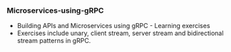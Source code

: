 ### Microservices-using-gRPC
- Building APIs and Microservices using gRPC - Learning exercises
- Exercises include unary, client stream, server stream and bidirectional stream patterns in gRPC.
